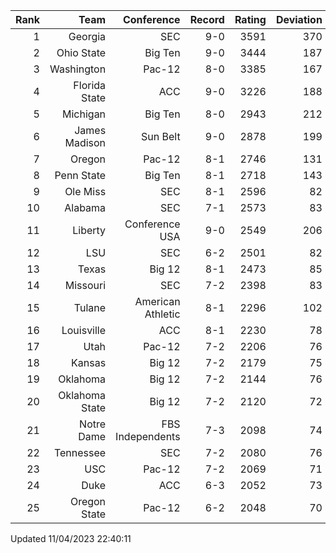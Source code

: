 | Rank  | Team                 | Conference           | Record   | Rating | Deviation |
| ---:  | ---:                 | ---:                 | ---:     | ---:   | ---:      |
| 1     | Georgia              | SEC                  | 9-0      | 3591   | 370       |
| 2     | Ohio State           | Big Ten              | 9-0      | 3444   | 187       |
| 3     | Washington           | Pac-12               | 8-0      | 3385   | 167       |
| 4     | Florida State        | ACC                  | 9-0      | 3226   | 188       |
| 5     | Michigan             | Big Ten              | 8-0      | 2943   | 212       |
| 6     | James Madison        | Sun Belt             | 9-0      | 2878   | 199       |
| 7     | Oregon               | Pac-12               | 8-1      | 2746   | 131       |
| 8     | Penn State           | Big Ten              | 8-1      | 2718   | 143       |
| 9     | Ole Miss             | SEC                  | 8-1      | 2596   | 82        |
| 10    | Alabama              | SEC                  | 7-1      | 2573   | 83        |
| 11    | Liberty              | Conference USA       | 9-0      | 2549   | 206       |
| 12    | LSU                  | SEC                  | 6-2      | 2501   | 82        |
| 13    | Texas                | Big 12               | 8-1      | 2473   | 85        |
| 14    | Missouri             | SEC                  | 7-2      | 2398   | 83        |
| 15    | Tulane               | American Athletic    | 8-1      | 2296   | 102       |
| 16    | Louisville           | ACC                  | 8-1      | 2230   | 78        |
| 17    | Utah                 | Pac-12               | 7-2      | 2206   | 76        |
| 18    | Kansas               | Big 12               | 7-2      | 2179   | 75        |
| 19    | Oklahoma             | Big 12               | 7-2      | 2144   | 76        |
| 20    | Oklahoma State       | Big 12               | 7-2      | 2120   | 72        |
| 21    | Notre Dame           | FBS Independents     | 7-3      | 2098   | 74        |
| 22    | Tennessee            | SEC                  | 7-2      | 2080   | 76        |
| 23    | USC                  | Pac-12               | 7-2      | 2069   | 71        |
| 24    | Duke                 | ACC                  | 6-3      | 2052   | 73        |
| 25    | Oregon State         | Pac-12               | 6-2      | 2048   | 70        |

Updated 11/04/2023 22:40:11
